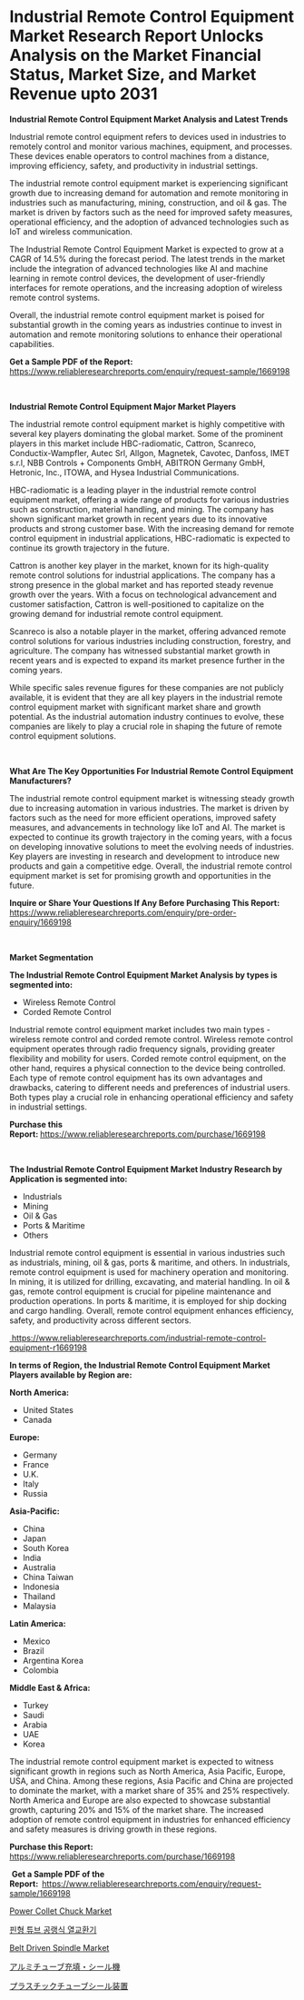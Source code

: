 <p><h1>Industrial Remote Control Equipment Market Research Report Unlocks Analysis on the Market Financial Status, Market Size, and Market Revenue upto 2031</h1></p><p><strong>Industrial Remote Control Equipment Market Analysis and Latest Trends</strong></p>
<p><p>Industrial remote control equipment refers to devices used in industries to remotely control and monitor various machines, equipment, and processes. These devices enable operators to control machines from a distance, improving efficiency, safety, and productivity in industrial settings.</p><p>The industrial remote control equipment market is experiencing significant growth due to increasing demand for automation and remote monitoring in industries such as manufacturing, mining, construction, and oil & gas. The market is driven by factors such as the need for improved safety measures, operational efficiency, and the adoption of advanced technologies such as IoT and wireless communication.</p><p>The Industrial Remote Control Equipment Market is expected to grow at a CAGR of 14.5% during the forecast period. The latest trends in the market include the integration of advanced technologies like AI and machine learning in remote control devices, the development of user-friendly interfaces for remote operations, and the increasing adoption of wireless remote control systems.</p><p>Overall, the industrial remote control equipment market is poised for substantial growth in the coming years as industries continue to invest in automation and remote monitoring solutions to enhance their operational capabilities.</p></p>
<p><strong>Get a Sample PDF of the Report:&nbsp;</strong> <a href="https://www.reliableresearchreports.com/enquiry/request-sample/1669198">https://www.reliableresearchreports.com/enquiry/request-sample/1669198</a></p>
<p>&nbsp;</p>
<p><strong>Industrial Remote Control Equipment Major Market Players</strong></p>
<p><p>The industrial remote control equipment market is highly competitive with several key players dominating the global market. Some of the prominent players in this market include HBC-radiomatic, Cattron, Scanreco, Conductix-Wampfler, Autec Srl, Allgon, Magnetek, Cavotec, Danfoss, IMET s.r.l, NBB Controls + Components GmbH, ABITRON Germany GmbH, Hetronic, Inc., ITOWA, and Hysea Industrial Communications.</p><p>HBC-radiomatic is a leading player in the industrial remote control equipment market, offering a wide range of products for various industries such as construction, material handling, and mining. The company has shown significant market growth in recent years due to its innovative products and strong customer base. With the increasing demand for remote control equipment in industrial applications, HBC-radiomatic is expected to continue its growth trajectory in the future.</p><p>Cattron is another key player in the market, known for its high-quality remote control solutions for industrial applications. The company has a strong presence in the global market and has reported steady revenue growth over the years. With a focus on technological advancement and customer satisfaction, Cattron is well-positioned to capitalize on the growing demand for industrial remote control equipment.</p><p>Scanreco is also a notable player in the market, offering advanced remote control solutions for various industries including construction, forestry, and agriculture. The company has witnessed substantial market growth in recent years and is expected to expand its market presence further in the coming years.</p><p>While specific sales revenue figures for these companies are not publicly available, it is evident that they are all key players in the industrial remote control equipment market with significant market share and growth potential. As the industrial automation industry continues to evolve, these companies are likely to play a crucial role in shaping the future of remote control equipment solutions.</p></p>
<p>&nbsp;</p>
<p><strong>What Are The Key Opportunities For Industrial Remote Control Equipment Manufacturers?</strong></p>
<p><p>The industrial remote control equipment market is witnessing steady growth due to increasing automation in various industries. The market is driven by factors such as the need for more efficient operations, improved safety measures, and advancements in technology like IoT and AI. The market is expected to continue its growth trajectory in the coming years, with a focus on developing innovative solutions to meet the evolving needs of industries. Key players are investing in research and development to introduce new products and gain a competitive edge. Overall, the industrial remote control equipment market is set for promising growth and opportunities in the future.</p></p>
<p><strong>Inquire or Share Your Questions If Any Before Purchasing This Report:</strong> <a href="https://www.reliableresearchreports.com/enquiry/pre-order-enquiry/1669198">https://www.reliableresearchreports.com/enquiry/pre-order-enquiry/1669198</a></p>
<p>&nbsp;</p>
<p><strong>Market Segmentation</strong></p>
<p><strong>The Industrial Remote Control Equipment Market Analysis by types is segmented into:</strong></p>
<p><ul><li>Wireless Remote Control</li><li>Corded Remote Control</li></ul></p>
<p><p>Industrial remote control equipment market includes two main types - wireless remote control and corded remote control. Wireless remote control equipment operates through radio frequency signals, providing greater flexibility and mobility for users. Corded remote control equipment, on the other hand, requires a physical connection to the device being controlled. Each type of remote control equipment has its own advantages and drawbacks, catering to different needs and preferences of industrial users. Both types play a crucial role in enhancing operational efficiency and safety in industrial settings.</p></p>
<p><strong>Purchase this Report:&nbsp;</strong><a href="https://www.reliableresearchreports.com/purchase/1669198">https://www.reliableresearchreports.com/purchase/1669198</a></p>
<p>&nbsp;</p>
<p><strong>The Industrial Remote Control Equipment Market Industry Research by Application is segmented into:</strong></p>
<p><ul><li>Industrials</li><li>Mining</li><li>Oil & Gas</li><li>Ports & Maritime</li><li>Others</li></ul></p>
<p><p>Industrial remote control equipment is essential in various industries such as industrials, mining, oil & gas, ports & maritime, and others. In industrials, remote control equipment is used for machinery operation and monitoring. In mining, it is utilized for drilling, excavating, and material handling. In oil & gas, remote control equipment is crucial for pipeline maintenance and production operations. In ports & maritime, it is employed for ship docking and cargo handling. Overall, remote control equipment enhances efficiency, safety, and productivity across different sectors.</p></p>
<p><a href="https://www.reliableresearchreports.com/industrial-remote-control-equipment-r1669198">&nbsp;https://www.reliableresearchreports.com/industrial-remote-control-equipment-r1669198</a></p>
<p><strong>In terms of Region, the Industrial Remote Control Equipment Market Players available by Region are:</strong></p>
<p>
    <p> <strong> North America: </strong>
        <ul>
            <li>United States</li>
            <li>Canada</li>
        </ul>
        </p> 
    <p> <strong> Europe: </strong>
        <ul>
            <li>Germany</li>
            <li>France</li>
            <li>U.K.</li>
            <li>Italy</li>
            <li>Russia</li>
        </ul>
        </p> 
    <p> <strong> Asia-Pacific: </strong>
        <ul>
            <li>China</li>
            <li>Japan</li>
            <li>South Korea</li>
            <li>India</li>
            <li>Australia</li>
            <li>China Taiwan</li>
            <li>Indonesia</li>
            <li>Thailand</li>
            <li>Malaysia</li>
        </ul>
        </p> 
    <p> <strong> Latin America: </strong>
        <ul>
            <li>Mexico</li>
            <li>Brazil</li>
            <li>Argentina Korea</li>
            <li>Colombia</li>
        </ul>
        </p> 
    <p> <strong> Middle East & Africa: </strong>
        <ul>
            <li>Turkey</li>
            <li>Saudi</li>
            <li>Arabia</li>
            <li>UAE</li>
            <li>Korea</li>
        </ul>
    </p>
    </p>
<p><p>The industrial remote control equipment market is expected to witness significant growth in regions such as North America, Asia Pacific, Europe, USA, and China. Among these regions, Asia Pacific and China are projected to dominate the market, with a market share of 35% and 25% respectively. North America and Europe are also expected to showcase substantial growth, capturing 20% and 15% of the market share. The increased adoption of remote control equipment in industries for enhanced efficiency and safety measures is driving growth in these regions.</p></p>
<p><strong>Purchase this Report: </strong><a href="https://www.reliableresearchreports.com/purchase/1669198">https://www.reliableresearchreports.com/purchase/1669198</a></p>
<p>&nbsp;<strong>Get a Sample PDF of the Report:&nbsp;&nbsp;</strong><a href="https://www.reliableresearchreports.com/enquiry/request-sample/1669198">https://www.reliableresearchreports.com/enquiry/request-sample/1669198</a></p>
<p><strong></strong></p>
<p><p><a href="https://github.com/amapolalg/Market-Research-Report-List-1/blob/main/power-collet-chuck-market.md">Power Collet Chuck Market</a></p><p><a href="https://github.com/regina00882/Market-Research-Report-List-1/blob/main/4253592178706.md">핀형 튜브 공랭식 열교환기</a></p><p><a href="https://github.com/LibbySpencer2018/Market-Research-Report-List-1/blob/main/belt-driven-spindle-market.md">Belt Driven Spindle Market</a></p><p><a href="https://github.com/mm14022023/Market-Research-Report-List-2/blob/main/9832124165588.md">アルミチューブ充填・シール機</a></p><p><a href="https://github.com/NikitaBruen/Market-Research-Report-List-1/blob/main/3823092165589.md">プラスチックチューブシール装置</a></p></p>